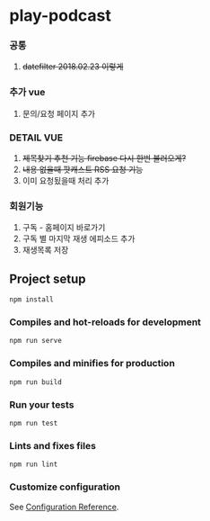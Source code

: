 # play-podcast

### 공통
1. ~~datefilter 2018.02.23 이렇게~~

### 추가 vue
1. 문의/요청 페이지 추가
### DETAIL VUE
1. ~~제목찾기 추천 기능 firebase 다시 한번 불러오게?~~  
1. ~~내용 없을때 팟캐스트 RSS 요청 기능~~
1. 이미 요청됬을때 처리 추가

### 회원기능
1. 구독 - 홈페이지 바로가기  
1. 구독 별 마지막 재생 에피소드 추가  
1. 재생목록 저장


## Project setup
```
npm install
```

### Compiles and hot-reloads for development
```
npm run serve
```

### Compiles and minifies for production
```
npm run build
```

### Run your tests
```
npm run test
```

### Lints and fixes files
```
npm run lint
```

### Customize configuration
See [Configuration Reference](https://cli.vuejs.org/config/).
